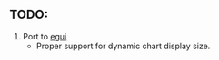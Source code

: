 ## TODO:
1. Port to [egui](https://github.com/emilk/egui)
    - Proper support for dynamic chart display size.